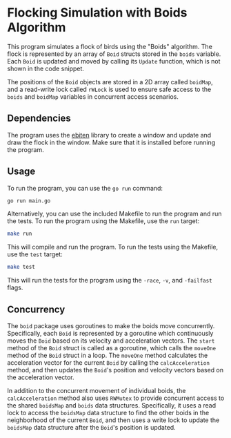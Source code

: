 

# Flocking Simulation with Boids Algorithm

This program simulates a flock of birds using the "Boids" algorithm. The flock is represented by an array of `Boid` structs stored in the `boids` variable. Each `Boid` is updated and moved by calling its `Update` function, which is not shown in the code snippet.

The positions of the `Boid` objects are stored in a 2D array called `boidMap`, and a read-write lock called `rWLock` is used to ensure safe access to the `boids` and `boidMap` variables in concurrent access scenarios.

## Dependencies

The program uses the [ebiten](https://github.com/hajimehoshi/ebiten) library to create a window and update and draw the flock in the window. Make sure that it is installed before running the program.

## Usage

To run the program, you can use the `go run` command:

```sh
go run main.go
```

Alternatively, you can use the included Makefile to run the program and run the tests. To run the program using the Makefile, use the `run` target:

```sh
make run
```

This will compile and run the program. To run the tests using the Makefile, use the `test` target:

```sh
make test
```

This will run the tests for the program using the `-race`, `-v`, and `-failfast` flags.

## Concurrency

The `boid` package uses goroutines to make the boids move concurrently. Specifically, each `Boid` is represented by a goroutine which continuously moves the `Boid` based on its velocity and acceleration vectors. The `start` method of the `Boid` struct is called as a goroutine, which calls the `moveOne` method of the `Boid` struct in a loop. The `moveOne` method calculates the acceleration vector for the current `Boid` by calling the `calcAcceleration` method, and then updates the `Boid`'s position and velocity vectors based on the acceleration vector.

In addition to the concurrent movement of individual boids, the `calcAcceleration` method also uses `RWMutex` to provide concurrent access to the shared `boidsMap` and `boids` data structures. Specifically, it uses a read lock to access the `boidsMap` data structure to find the other boids in the neighborhood of the current `Boid`, and then uses a write lock to update the `boidsMap` data structure after the `Boid`'s position is updated.
